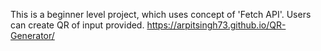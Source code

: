 This is a beginner level project, which uses concept of 'Fetch API'. Users can create QR of input provided.
https://arpitsingh73.github.io/QR-Generator/
